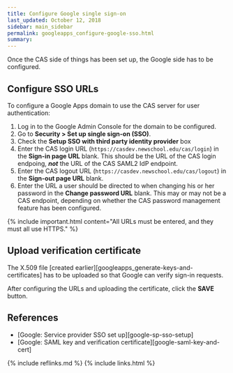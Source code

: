 ```yaml
---
title: Configure Google single sign-on
last_updated: October 12, 2018
sidebar: main_sidebar
permalink: googleapps_configure-google-sso.html
summary:
---
```


Once the CAS side of things has been set up, the Google side has to be configured.

## Configure SSO URLs

To configure a Google Apps domain to use the CAS server for user authentication:

1. Log in to the Google Admin Console for the domain to be configured.
2. Go to **Security > Set up single sign-on (SSO)**.
3. Check the **Setup SSO with third party identity provider** box
4. Enter the CAS login URL (`https://casdev.newschool.edu/cas/login`) in the **Sign-in page URL** blank. This should be the URL of the CAS login endpoing, ***not*** the URL of the CAS SAML2 IdP endpoint.
5. Enter the CAS logout URL (`https://casdev.newschool.edu/cas/logout`) in the **Sign-out page URL** blank.
6. Enter the URL a user should be directed to when changing his or her password in the **Change password URL** blank. This may or may not be a CAS endpoint, depending on whether the CAS password management feature has been configured.

{% include important.html content="All URLs must be entered, and they must all use HTTPS." %}

## Upload verification certificate

The X.509 file [created earlier][googleapps_generate-keys-and-certificates] has to be uploaded so that Google can verify sign-in requests.

After configuring the URLs and uploading the certificate, click the **SAVE** button.

## References

* [Google: Service provider SSO set up][google-sp-sso-setup]
* [Google: SAML key and verification certificate][google-saml-key-and-cert]

{% include reflinks.md %}
{% include links.html %}
